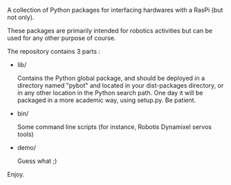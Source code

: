 A collection of Python packages for interfacing hardwares with a RasPi (but not
only).

These packages are primarily intended for robotics activities but can be used
for any other purpose of course.

The repository contains 3 parts :
- lib/ 

    Contains the Python global package, and should be deployed in a directory 
    named "pybot" and located in your dist-packages directory, or in any other
    location in the Python search path. 
    One day it will be packaged in a more academic way, using setup.py. Be
    patient.

- bin/
    
    Some command line scripts (for instance, Robotis Dynamixel servos tools)

- demo/
    
    Guess what ;)

Enjoy.
